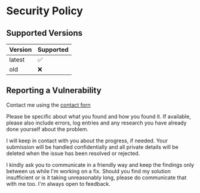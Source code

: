 # Security Policy

## Supported Versions

| Version | Supported          |
| ------- | ------------------ |
| latest  | :white_check_mark: |
| old     | :x:                |


## Reporting a Vulnerability

Contact me using the [contact forn](https://fvdm.com/contact)

Please be specific about what you found and how you found it.
If available, please also include errors, log entries and any
research you have already done yourself about the problem.

I will keep in contact with you about the progress, if needed.
Your submission will be handled confidentially and all private
details will be deleted when the issue has been resolved or
rejected.

I kindly ask you to communicate in a friendly way and keep the
findings only between us while I'm working on a fix. Should you
find my solution insufficient or is it taking unreasonably long,
please do communicate that with me too. I'm always open to
feedback.
